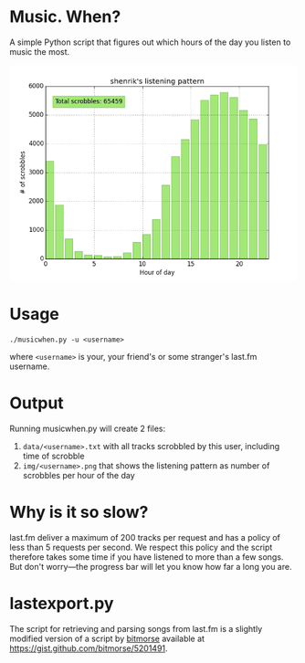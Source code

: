 # Music. When?
A simple Python script that figures out which hours of the day you listen to music the most.

![Listening Pattern Example Image](https://raw.githubusercontent.com/hanshenrik/music-when/master/img/shenrik.png)

# Usage

```
./musicwhen.py -u <username>
```

where `<username>` is your, your friend's or some stranger's last.fm username.

# Output
Running musicwhen.py will create 2 files:

1. `data/<username>.txt` with all tracks scrobbled by this user, including time of scrobble
2. `img/<username>.png` that shows the listening pattern as number of scrobbles per hour of the day

# Why is it so slow?
last.fm deliver a maximum of 200 tracks per request and has a policy of less than 5 requests per second. We respect this policy and the script therefore takes some time if you have listened to more than a few songs. But don't worry&mdash;the progress bar will let you know how far a long you are.

# lastexport.py
The script for retrieving and parsing songs from last.fm is a slightly modified version of a script by [bitmorse](https://github.com/bitmorse) available at https://gist.github.com/bitmorse/5201491.
